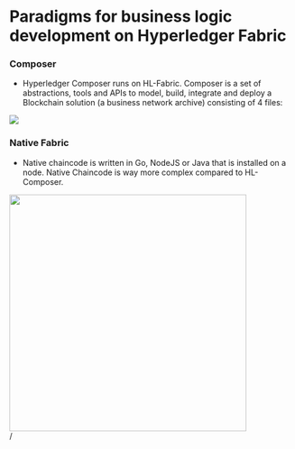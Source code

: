 # Paradigms for business logic development on Hyperledger Fabric

<div grid="~ cols-2 gap-2" m="t-2">
<div>

### Composer

- Hyperledger Composer runs on HL-Fabric. Composer  is a set of abstractions, tools and APIs to model, build,  integrate and deploy a Blockchain solution (a business  network archive) consisting of 4 files:


<div>
    <img border="rounded" src="/composer.jpeg">
</div>

</div>

<div>

### Native Fabric 

- Native chaincode is written in Go, NodeJS or Java that is  installed on a node. Native Chaincode is way more  complex compared to HL-Composer.

<div>
    <img border="rounded" src="/native-fabric.png" width="420">


</div>
</div>
</div>
<div class="absolute right-5px bottom-5px">
<SlideCurrentNo /> / <SlidesTotal />
</div>